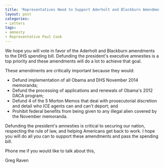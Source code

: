 ```yaml
---
title: 'Representatives Need to Support Aderholt and Blackburn Amendments to DHS Bill'
layout: post
categories:
- Letters
tags:
- amnesty
- Representative Paul Cook
---
```


We hope you will vote in favor of the Aderholt and Blackburn amendments to the DHS spending bill. Defunding the president's executive amnesties is a top priority and these amendments will do a lot to achieve that goal.

These amendments are critically important because they would:

- Defund implementation of all Obama and DHS November 2014 memoranda;
- Defund the processing of applications and renewals of Obama's 2012 DACA program;
- Defund 4 of the 5 Morton Memos that deal with prosecutorial discretion and detail who ICE agents can and can't deport; and
- Prohibit federal benefits from being given to any illegal alien covered by the November memoranda.

Defunding the president's amnesties is critical to securing our nation, respecting the rule of law, and helping Americans get back to work. I hope you will do all you can to support these amendments and pass the spending bill.

Phone me if you would like to talk about this,

Greg Raven